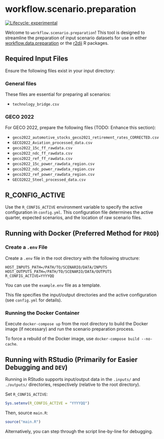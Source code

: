 # workflow.scenario.preparation

<!-- badges: start -->
[![Lifecycle:
experimental](https://img.shields.io/badge/lifecycle-experimental-orange.svg)](https://lifecycle.r-lib.org/articles/stages.html#experimental) 
<!-- badges: end -->

Welcome to `workflow.scenario.preparation`! This tool is designed to streamline the preparation of input scenario datasets for use in either [workflow.data.preparation](https://github.com/RMI-PACTA/workflow.data.preparation) or the [r2dii](https://rmi-pacta.github.io/r2dii.analysis/) R packages.

## Required Input Files

Ensure the following files exist in your input directory:

### General files

These files are essential for preparing all scenarios:

- `technology_bridge.csv`

### GECO 2022

For GECO 2022, prepare the following files (TODO: Enhance this section):

- `geco2022_automotive_stocks_geco2021_retirement_rates_CORRECTED.csv`
- `GECO2022_Aviation_processed_data.csv`
- `geco2022_15c_ff_rawdata.csv`
- `geco2022_ndc_ff_rawdata.csv`
- `geco2022_ref_ff_rawdata.csv`
- `geco2022_15c_power_rawdata_region.csv`
- `geco2022_ndc_power_rawdata_region.csv`
- `geco2022_ref_power_rawdata_region.csv`
- `GECO2022_Steel_processed_data.csv`

## R_CONFIG_ACTIVE

Use the `R_CONFIG_ACTIVE` environment variable to specify the active configuration in `config.yml`. This configuration file determines the active quarter, expected scenarios, and the location of raw scenario files.


## Running with Docker (Preferred Method for `PROD`)

### Create a `.env` File

Create a `.env` file in the root directory with the following structure:

``` env
HOST_INPUTS_PATH=/PATH/TO/SCENARIO/DATA/INPUTS
HOST_OUTPUTS_PATH=/PATH/TO/SCENARIO/DATA/OUTPUTS
R_CONFIG_ACTIVE=YYYYQQ
```

You can use the `example.env` file as a template.

This file specifies the input/output directories and the active configuration (see `config.yml` for details).


### Running the Docker Container

Execute `docker-compose up` from the root directory to build the Docker image (if necessary) and run the scenario preparation process.

To force a rebuild of the Docker image, use `docker-compose build --no-cache`.

## Running with RStudio (Primarily for Easier Debugging and `DEV`)

Running in RStudio supports input/output data in the `.inputs/` and `./outputs/` directories, respectively (relative to the root directory).

Set `R_CONFIG_ACTIVE`:

```r
Sys.setenv(R_CONFIG_ACTIVE = "YYYYQQ")
```

Then, source `main.R`:

```r
source("main.R")
```

Alternatively, you can step through the script line-by-line for debugging.

